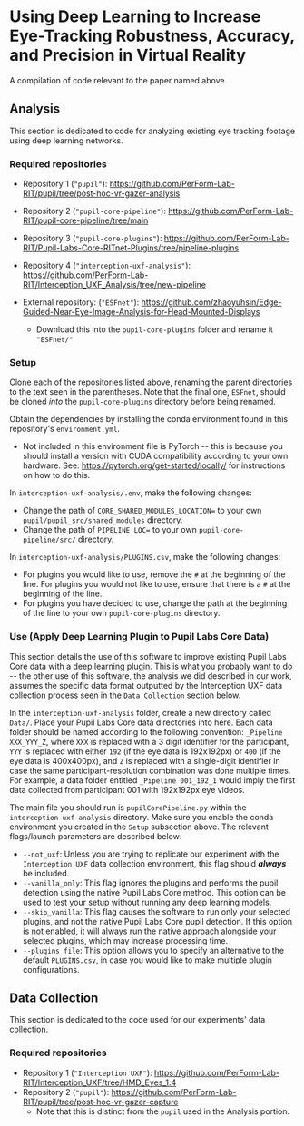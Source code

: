 # Using Deep Learning to Increase Eye-Tracking Robustness, Accuracy, and Precision in Virtual Reality
A compilation of code relevant to the paper named above.

## Analysis
This section is dedicated to code for analyzing existing eye tracking footage using deep learning networks.

### Required repositories
* Repository 1 (`"pupil"`): https://github.com/PerForm-Lab-RIT/pupil/tree/post-hoc-vr-gazer-analysis
* Repository 2 (`"pupil-core-pipeline"`): https://github.com/PerForm-Lab-RIT/pupil-core-pipeline/tree/main
* Repository 3 (`"pupil-core-plugins"`): https://github.com/PerForm-Lab-RIT/Pupil-Labs-Core-RITnet-Plugins/tree/pipeline-plugins
* Repository 4 (`"interception-uxf-analysis"`): https://github.com/PerForm-Lab-RIT/Interception_UXF_Analysis/tree/new-pipeline

* External repository: (`"ESFnet"`): https://github.com/zhaoyuhsin/Edge-Guided-Near-Eye-Image-Analysis-for-Head-Mounted-Displays
  * Download this into the `pupil-core-plugins` folder and rename it `"ESFnet/"`

### Setup
Clone each of the repositories listed above, renaming the parent directories to the text seen in the parentheses. Note that the final one, `ESFnet`, should be cloned _into_ the `pupil-core-plugins` directory before being renamed.

Obtain the dependencies by installing the conda environment found in this repository's `environment.yml`.
* Not included in this environment file is PyTorch -- this is because you should install a version with CUDA compatibility according to your own hardware. See: https://pytorch.org/get-started/locally/ for instructions on how to do this.

In `interception-uxf-analysis/.env`, make the following changes:
* Change the path of `CORE_SHARED_MODULES_LOCATION=` to your own `pupil/pupil_src/shared_modules` directory.
* Change the path of `PIPELINE_LOC=` to your own `pupil-core-pipeline/src/` directory.

In `interception-uxf-analysis/PLUGINS.csv`, make the following changes:
* For plugins you would like to use, remove the `#` at the beginning of the line. For plugins you would not like to use, ensure that there is a `#` at the beginning of the line.
* For plugins you have decided to use, change the path at the beginning of the line to your own `pupil-core-plugins` directory.

### Use (Apply Deep Learning Plugin to Pupil Labs Core Data)
This section details the use of this software to improve existing Pupil Labs Core data with a deep learning plugin. This is what you probably want to do -- the other use of this software, the analysis we did described in our work, assumes the specific data format outputted by the Interception UXF data collection process seen in the `Data Collection` section below.

In the `interception-uxf-analysis` folder, create a new directory called `Data/`. Place your Pupil Labs Core data directories into here. Each data folder should be named according to the following convention: `_Pipeline XXX_YYY_Z`, where `XXX` is replaced with a 3 digit identifier for the participant, `YYY` is replaced with either `192` (if the eye data is 192x192px) or `400` (if the eye data is 400x400px), and `Z` is replaced with a single-digit identifier in case the same participant-resolution combination was done multiple times. For example, a data folder entitled `_Pipeline 001_192_1` would imply the first data collected from participant 001 with 192x192px eye videos.

The main file you should run is `pupilCorePipeline.py` within the `interception-uxf-analysis` directory. Make sure you enable the conda environment you created in the `Setup` subsection above. The relevant flags/launch parameters are described below:
* `--not_uxf`: Unless you are trying to replicate our experiment with the `Interception UXF` data collection environment, this flag should _**always**_ be included.
* `--vanilla_only`: This flag ignores the plugins and performs the pupil detection using the native Pupil Labs Core method. This option can be used to test your setup without running any deep learning models.
* `--skip_vanilla`: This flag causes the software to run only your selected plugins, and not the native Pupil Labs Core pupil detection. If this option is not enabled, it will always run the native approach alongside your selected plugins, which may increase processing time.
* `--plugins_file`: This option allows you to specify an alternative to the default `PLUGINS.csv`, in case you would like to make multiple plugin configurations.

## Data Collection
This section is dedicated to the code used for our experiments' data collection.

### Required repositories
* Repository 1 (`"Interception UXF"`): https://github.com/PerForm-Lab-RIT/Interception_UXF/tree/HMD_Eyes_1.4
* Repository 2 (`"pupil"`): https://github.com/PerForm-Lab-RIT/pupil/tree/post-hoc-vr-gazer-capture
  * Note that this is distinct from the `pupil` used in the Analysis portion.

